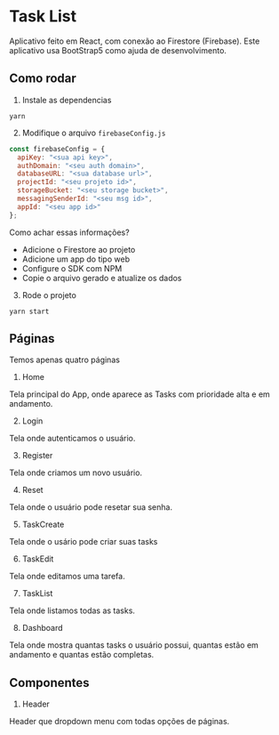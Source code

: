 # Task List

Aplicativo feito em React, com conexão ao Firestore (Firebase).
Este aplicativo usa BootStrap5 como ajuda de desenvolvimento.

## Como rodar
1. Instale as dependencias
```
yarn
```
2. Modifique o arquivo `firebaseConfig.js`
```js
const firebaseConfig = {
  apiKey: "<sua api key>",
  authDomain: "<seu auth domain>",
  databaseURL: "<sua database url>",
  projectId: "<seu projeto id>",
  storageBucket: "<seu storage bucket>",
  messagingSenderId: "<seu msg id>",
  appId: "<seu app id>"
};
```
Como achar essas informações?
* Adicione o Firestore ao projeto
* Adicione um app do tipo web
* Configure o SDK com NPM
* Copie o arquivo gerado e atualize os dados

3. Rode o projeto
```
yarn start
```

## Páginas
Temos apenas quatro páginas

1. Home

Tela principal do App, onde aparece as Tasks com prioridade alta e em andamento.

2. Login

Tela onde autenticamos o usuário.

3. Register

Tela onde criamos um novo usuário.

4. Reset

Tela onde o usuário pode resetar sua senha.

5. TaskCreate

Tela onde o usário pode criar suas tasks

6. TaskEdit

Tela onde editamos uma tarefa.

7. TaskList

Tela onde listamos todas as tasks.

8. Dashboard

Tela onde mostra quantas tasks o usuário possui, quantas estão em andamento e quantas estão completas.

## Componentes


1. Header

Header que dropdown menu com todas opções de páginas.

